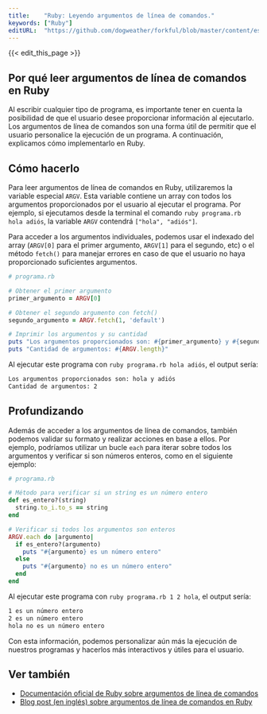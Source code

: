 ```yaml
---
title:    "Ruby: Leyendo argumentos de línea de comandos."
keywords: ["Ruby"]
editURL:  "https://github.com/dogweather/forkful/blob/master/content/es/ruby/reading-command-line-arguments.md"
---
```


{{< edit_this_page >}}

## Por qué leer argumentos de línea de comandos en Ruby

Al escribir cualquier tipo de programa, es importante tener en cuenta la posibilidad de que el usuario desee proporcionar información al ejecutarlo. Los argumentos de línea de comandos son una forma útil de permitir que el usuario personalice la ejecución de un programa. A continuación, explicamos cómo implementarlo en Ruby.

## Cómo hacerlo

Para leer argumentos de línea de comandos en Ruby, utilizaremos la variable especial `ARGV`. Esta variable contiene un array con todos los argumentos proporcionados por el usuario al ejecutar el programa. Por ejemplo, si ejecutamos desde la terminal el comando `ruby programa.rb hola adiós`, la variable `ARGV` contendrá `["hola", "adiós"]`.

Para acceder a los argumentos individuales, podemos usar el indexado del array (`ARGV[0]` para el primer argumento, `ARGV[1]` para el segundo, etc) o el método `fetch()` para manejar errores en caso de que el usuario no haya proporcionado suficientes argumentos.

```ruby
# programa.rb

# Obtener el primer argumento
primer_argumento = ARGV[0]

# Obtener el segundo argumento con fetch()
segundo_argumento = ARGV.fetch(1, 'default')

# Imprimir los argumentos y su cantidad
puts "Los argumentos proporcionados son: #{primer_argumento} y #{segundo_argumento}"
puts "Cantidad de argumentos: #{ARGV.length}"
```

Al ejecutar este programa con `ruby programa.rb hola adiós`, el output sería:

```bash
Los argumentos proporcionados son: hola y adiós
Cantidad de argumentos: 2
```

## Profundizando

Además de acceder a los argumentos de línea de comandos, también podemos validar su formato y realizar acciones en base a ellos. Por ejemplo, podríamos utilizar un bucle `each` para iterar sobre todos los argumentos y verificar si son números enteros, como en el siguiente ejemplo:

```ruby
# programa.rb

# Método para verificar si un string es un número entero
def es_entero?(string)
  string.to_i.to_s == string
end

# Verificar si todos los argumentos son enteros
ARGV.each do |argumento|
  if es_entero?(argumento)
    puts "#{argumento} es un número entero"
  else
    puts "#{argumento} no es un número entero"
  end
end
```

Al ejecutar este programa con `ruby programa.rb 1 2 hola`, el output sería:

```bash
1 es un número entero
2 es un número entero
hola no es un número entero
```

Con esta información, podemos personalizar aún más la ejecución de nuestros programas y hacerlos más interactivos y útiles para el usuario.

## Ver también

- [Documentación oficial de Ruby sobre argumentos de línea de comandos](https://ruby-doc.org/docs/CommandLineArguments.html)
- [Blog post (en inglés) sobre argumentos de línea de comandos en Ruby](https://www.rubyguides.com/2012/02/ruby-command-line-args/)